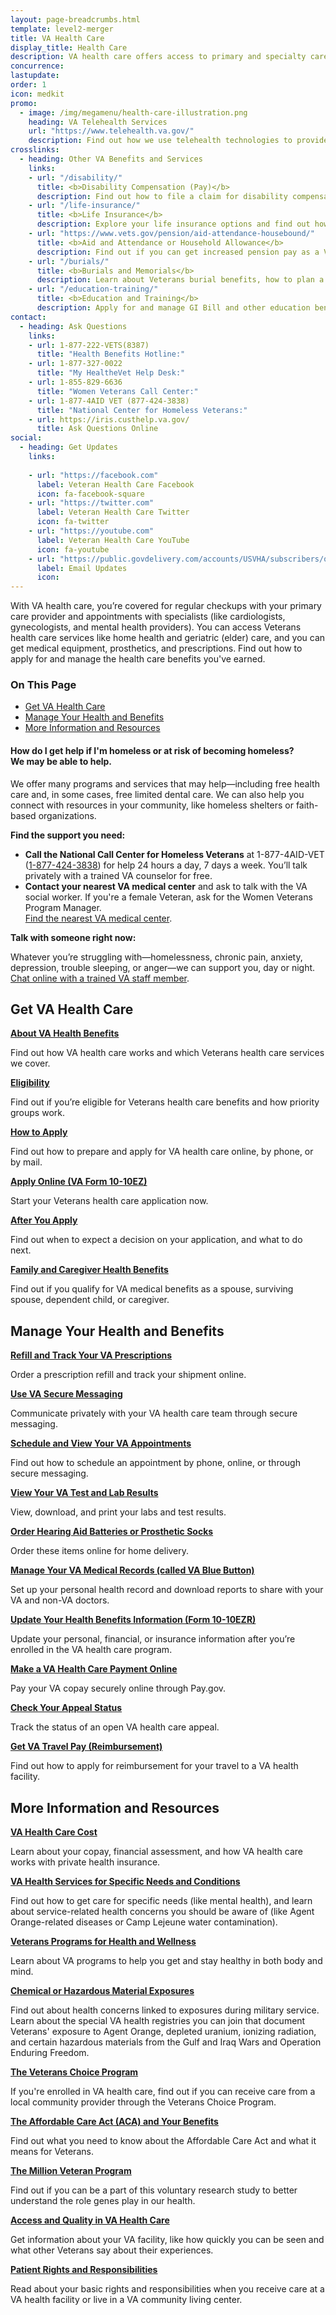 ```yaml
---
layout: page-breadcrumbs.html
template: level2-merger
title: VA Health Care
display_title: Health Care
description: VA health care offers access to primary and specialty care, including home health, geriatric (elder), women's health, and mental health care. Find out how to apply for and manage the Veterans health care benefits you've earned.
concurrence:
lastupdate:
order: 1
icon: medkit
promo:
  - image: /img/megamenu/health-care-illustration.png
    heading: VA Telehealth Services
    url: "https://www.telehealth.va.gov/"
    description: Find out how we use telehealth technologies to provide specialty care and health monitoring to Veterans at their local VA clinic or in their own home.
crosslinks:
  - heading: Other VA Benefits and Services
    links:
    - url: "/disability/"
      title: <b>Disability Compensation (Pay)</b>
      description: Find out how to file a claim for disability compensation and manage your disability benefits.
    - url: "/life-insurance/"
      title: <b>Life Insurance</b>
      description: Explore your life insurance options and find out how to apply as a Servicemember, Veteran, or family member.
    - url: "https://www.vets.gov/pension/aid-attendance-housebound/"
      title: <b>Aid and Attendance or Household Allowance</b>
      description: Find out if you can get increased pension pay as a Veteran or surviving spouse who has disabilities.
    - url: "/burials/"
      title: <b>Burials and Memorials</b>
      description: Learn about Veterans burial benefits, how to plan a burial service, and how to get compensation as a survivor.
    - url: "/education-training/"
      title: <b>Education and Training</b>
      description: Apply for and manage GI Bill and other education benefits to help pay for college and training programs.
contact:
  - heading: Ask Questions
    links:
    - url: 1-877-222-VETS(8387)
      title: "Health Benefits Hotline:"
    - url: 1-877-327-0022
      title: "My HealtheVet Help Desk:"
    - url: 1-855-829-6636
      title: "Women Veterans Call Center:"
    - url: 1-877-4AID VET (877-424-3838)
      title: "National Center for Homeless Veterans:"
    - url: https://iris.custhelp.va.gov/
      title: Ask Questions Online
social:
  - heading: Get Updates
    links:
    
    - url: "https://facebook.com"
      label: Veteran Health Care Facebook
      icon: fa-facebook-square
    - url: "https://twitter.com"
      label: Veteran Health Care Twitter
      icon: fa-twitter
    - url: "https://youtube.com"
      label: Veteran Health Care YouTube
      icon: fa-youtube
    - url: "https://public.govdelivery.com/accounts/USVHA/subscribers/qualify?category_id=USVHA_C4&email=dwdw%40gmail.com&commit.x=36&commit.y=11"
      label: Email Updates
      icon:
---
```


<p class="va-introtext">
With VA health care, you’re covered for regular checkups with your primary care provider and appointments with specialists (like cardiologists, gynecologists, and mental health providers). You can access Veterans health care services like home health and geriatric (elder) care, and you can get medical equipment, prosthetics, and prescriptions. Find out how to apply for and manage the health care benefits you've earned.
</p>

<h3>On This Page</h3>

<ul>
  <li><a href="#get">Get VA Health Care</a></li>
  <li><a href="#manage">Manage Your Health and Benefits</a></li>
  <li><a href="#more">More Information and Resources</a></li>
</ul>

<div class="usa-alert usa-alert-warning">
  <div class="usa-alert-body">
    <h4 class="usa-alert-title">How do I get help if I'm homeless or at risk of becoming homeless?<br><a id="crisis-expander-link">We may be able to help</a>.</h4>
    <div id="crisis-expander-content" class="expander-content expander-content-closed">
      <div class="expander-content-inner usa-alert-text">

We offer many programs and services that may help—including free health care and, in some cases, free limited dental care. We can also help you connect with resources in your community, like homeless shelters or faith-based organizations.
  
**Find the support you need:**

- **Call the National Call Center for Homeless Veterans** at 1-877-4AID-VET (<a href="tel:+18774243838">1-877-424-3838</a>) for help 24 hours a day, 7 days a week. You’ll talk privately with a trained VA counselor for free.
- **Contact your nearest VA medical center** and ask to talk with the VA social worker. If you're a female Veteran, ask for the Women Veterans Program Manager. <br>
[Find the nearest VA medical center](/facilities/).

**Talk with someone right now:**
 
Whatever you’re struggling with—homelessness, chronic pain, anxiety, depression, trouble sleeping, or anger—we can support you, day or night.<br>
[Chat online with a trained VA staff member](https://www.veteranscrisisline.net/ChatTermsOfService.aspx?account=Homeless%20Veterans%20Chat").

   </div>
  </div>
 </div>
</div>

<script type="text/javascript">
  // Toggle the expandable crisis info
  document.getElementById('crisis-expander-link')
    .addEventListener('click', function () {
      document.getElementById('crisis-expander-content').classList.toggle('expander-content-closed');
    });
</script>

<section class='usa-grid'>
  <div class="va-h-ruled--stars"></div>
</section>

<section id="get" class="merger-majorlinks">

  <h2>Get VA Health Care</h2>

  <div class="link">
    <a href="#"><b>About VA Health Benefits</b></a>
    <p>Find out how VA health care works and which Veterans health care services we cover.</p>
  </div>

  <div class="link">
    <a href="#"><b>Eligibility</b></a>
    <p>Find out if you’re eligible for Veterans health care benefits and how priority groups work.
  </div>

  <div class="link">
    <a href="#"><b>How to Apply</b></a>
    <p>Find out how to prepare and apply for VA health care online, by phone, or by mail.</p>
  </div>

  <div class="link">
    <a href="#"><b>Apply Online (VA Form 10-10EZ)</b></a>
    <p>Start your Veterans health care application now.</p>
  </div>

  <div class="link">
    <a href="#"><b>After You Apply</b></a>
    <p>Find out when to expect a decision on your application, and what to do next.</p>
  </div>

  <div class="link">
    <a href="#"><b>Family and Caregiver Health Benefits</b></a>
    <p>Find out if you qualify for VA medical benefits as a spouse, surviving spouse, dependent child, or caregiver.</p>
  </div>

</section>

<section class='usa-grid'>
  <div class="va-h-ruled--stars"></div>
</section>

<section id="manage" class="merger-majorlinks">

  <h2>Manage Your Health and Benefits</h2>

  <div class="https://www.myhealth.va.gov/mhv-portal-web/web/myhealthevet/managing-your-prescription-refills">
    <a href="#"><b>Refill and Track Your VA Prescriptions</b></a>
    <p>Order a prescription refill and track your shipment online.</p>
    </div>

  <div class="https://www.myhealth.va.gov/mhv-portal-web/web/myhealthevet/secure-messaging-spotlight">
    <a href="#"><b>Use VA Secure Messaging</b></a>
    <p>Communicate privately with your VA health care team through secure messaging.</p>
  </div>

  <div class="https://www.myhealth.va.gov/mhv-portal-web/web/myhealthevet/keeping-up-with-all-your-va-appointments">
    <a href="#"><b>Schedule and View Your VA Appointments</b></a>
    <p>Find out how to schedule an appointment by phone, online, or through secure messaging.</p>
  </div>

  <div class="https://www.myhealth.va.gov/mhv-portal-web/web/myhealthevet/labs-tests">
    <a href="#"><b>View Your VA Test and Lab Results</b></a>
    <p>View, download, and print your labs and test results.</p>
  </div>

  <div class="https://www.ebenefits.va.gov/ebenefits/about/feature?feature=hearing-aid-batteries-and-prosthetic-socks">
    <a href="#"><b>Order Hearing Aid Batteries or Prosthetic Socks</b></a>
    <p>Order these items online for home delivery.</p>
  </div>

  <div class="https://www.myhealth.va.gov/mhv-portal-web/web/myhealthevet/download-your-own-va-medical-records">
    <a href="#"><b>Manage Your VA Medical Records (called VA Blue Button)</b></a>
    <p>Set up your personal health record and download reports to share with your VA and non-VA doctors.</p>
  </div>

  <div class="https://www.va.gov/vaforms/medical/pdf/vha-10-10ezr-fill.pdf">
    <a href="#"><b>Update Your Health Benefits Information (Form 10-10EZR)</b></a>
    <p>Update your personal, financial, or insurance information after you’re enrolled in the VA health care program.</p>
  </div>

 <div class="https://www.pay.gov/public/form/start/25987221">
    <a href="#"><b>Make a VA Health Care Payment Online</b></a>
    <p>Pay your VA copay securely online through Pay.gov.</p>
  </div>

 <div class="https://www.ebenefits.va.gov/ebenefits/about/feature?feature=compensation-claim-appeal-status">
    <a href="#"><b>Check Your Appeal Status</b></a>
    <p>Track the status of an open VA health care appeal.</p>
  </div>

<div class="https://www.va.gov/HEALTHBENEFITS/vtp/Beneficiary_Travel.asp">
    <a href="#"><b>Get VA Travel Pay (Reimbursement)</b></a>
    <p>Find out how to apply for reimbursement for your travel to a VA health facility.</p>
  </div>

</section>

<section class='usa-grid'>
  <div class="va-h-ruled--stars"></div>
</section>

<section id="more" class="merger-majorlinks">

  <h2>More Information and Resources</h2>

  <div class="https://www.va.gov/healthbenefits/cost/index.asp/">
    <a href="#"><b>VA Health Care Cost</b></a>
    <p>Learn about your copay, financial assessment, and how VA health care works with private health insurance.</p>
  </div>

  <div class="https://www.vets.gov/health-care/health-conditions/">
    <a href="#"><b>VA Health Services for Specific Needs and Conditions</b></a>
    <p>Find out how to get care for specific needs (like mental health), and learn about service-related health concerns you should be aware of (like Agent Orange-related diseases or Camp Lejeune water contamination).</p>
  </div>

  <div class="https://www.va.gov/health/programs/index.asp">
    <a href="#"><b>Veterans Programs for Health and Wellness</b></a>
  <p>Learn about VA programs to help you get and stay healthy in both body and mind.</p>
  </div>

  <div class="https://www.vets.gov/health-care/health-conditions/exposure-to-hazardous-materials/">
    <a href="#"><b>Chemical or Hazardous Material Exposures</b></a>
    <p>Find out about health concerns linked to exposures during military service. Learn about the special VA health registries you can join that document Veterans' exposure to Agent Orange, depleted uranium, ionizing radiation, and certain hazardous materials from the Gulf and Iraq Wars and Operation Enduring Freedom.</p>
  </div>

<div class="https://www.va.gov/COMMUNITYCARE/programs/veterans/VCP/index.asp">
    <a href="#"><b>The Veterans Choice Program</b></a>
    <p>If you're enrolled in VA health care, find out if you can receive care from a local community provider through the Veterans Choice Program.</p>
  </div>

<div class="https://www.vets.gov/health-care/affordable-care-act/">
    <a href="#"><b>The Affordable Care Act (ACA) and Your Benefits</b></a>
    <p>Find out what you need to know about the Affordable Care Act and what it means for Veterans.
  </div>

  <div class="https://www.research.va.gov/mvp/">
    <a href="#"><b>The Million Veteran Program</b></a>
    <p>Find out if you can be a part of this voluntary research study to better understand the role genes play in our health.
  </div>

  <div class="https://www.accesstocare.va.gov/">
    <a href="#"><b>Access and Quality in VA Health Care</b></a>
    <p>Get information about your VA facility, like how quickly you can be seen and what other Veterans say about their experiences.</p>
  </div>

  <div class="https://www.va.gov/health/rights/patientrights.asp">
    <a href="#"><b>Patient Rights and Responsibilities</b></a>
    <p>Read about your basic rights and responsibilities when you receive care at a VA health facility or live in a VA community living center.</p>
  </div>


</section>
